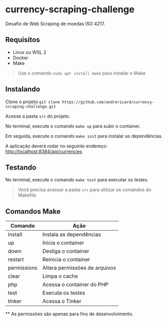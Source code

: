 # currency-scraping-challenge

Desafio de Web Scraping de moedas ISO 4217.

## Requisitos

- Linux ou WSL 2
- Docker
- Make

> Use o comando ```sudo apt install make``` para instalar o Make

## Instalando

Clone o projeto ```git clone https://github.com/andrericard/currency-scraping-challenge.git```

Acesse a pasta ```src``` do projeto.

No terminal, execute o comando ```make up``` para subir o container.

Em seguida, execute o comando ```make init``` para instalar as dependências.

A aplicação deverá rodar no seguinte endereço: [http://localhost:8384/api/currencies](http://localhost:8384/api/currencies)

## Testando

No terminal, execute o comando ```make test``` para executar os testes.

> Você precisa acessar a pasta ```src``` para utilizar os comandos do Makefile

## Comandos Make

| Comando     | Ação                          |
|-------------|-------------------------------|
| install     | Instala as dependências       |
| up          | Inicia o container            |
| down        | Desliga o container           |
| restart     | Reinicia o container          |
| permissions | Altera permissões de arquivos |
| clear       | Limpa o cache                 |
| php         | Acessa o container do PHP     |
| test        | Executa os testes             |
| tinker      | Acessa o Tinker               |

** As permissões são apenas para fins de desenvolvimento.
